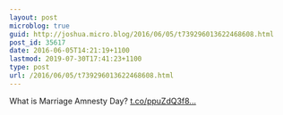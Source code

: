 ```yaml
---
layout: post
microblog: true
guid: http://joshua.micro.blog/2016/06/05/t739296013622468608.html
post_id: 35617
date: 2016-06-05T14:21:19+1100
lastmod: 2019-07-30T17:41:23+1100
type: post
url: /2016/06/05/t739296013622468608.html
---
```

What is Marriage Amnesty Day? [t.co/ppuZdQ3f8...](https://t.co/ppuZdQ3f8q)
